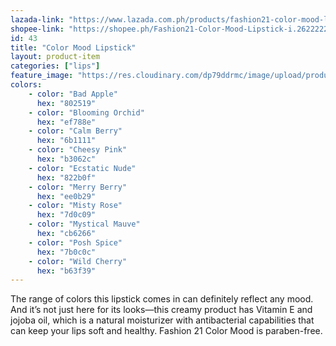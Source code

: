 ```yaml
---
lazada-link: "https://www.lazada.com.ph/products/fashion21-color-mood-lipstick-i254107505-s349014871.html?spm=a2o4l.seller.list.36.6f7a6cc9BfxcV1&mp=1"
shopee-link: "https://shopee.ph/Fashion21-Color-Mood-Lipstick-i.26222223.826165349"
id: 43
title: "Color Mood Lipstick"
layout: product-item
categories: ["lips"]
feature_image: "https://res.cloudinary.com/dp79ddrmc/image/upload/products/colorMood.jpg"
colors:
    - color: "Bad Apple"
      hex: "802519"
    - color: "Blooming Orchid"
      hex: "ef788e"        
    - color: "Calm Berry"
      hex: "6b1111"        
    - color: "Cheesy Pink"
      hex: "b3062c"        
    - color: "Ecstatic Nude"
      hex: "822b0f"        
    - color: "Merry Berry"
      hex: "ee0b29"    
    - color: "Misty Rose"
      hex: "7d0c09"    
    - color: "Mystical Mauve"
      hex: "cb6266"    
    - color: "Posh Spice"
      hex: "7b0c0c"    
    - color: "Wild Cherry"
      hex: "b63f39"
---
```

The range of colors this lipstick comes in can definitely reflect any mood. And it’s not just here for its looks—this creamy product has Vitamin E and jojoba oil, which is a natural moisturizer with antibacterial capabilities that can keep your lips soft and healthy. Fashion 21 Color Mood is paraben-free.
